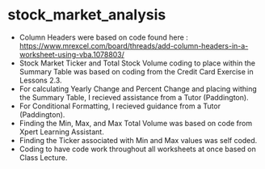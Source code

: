 # stock_market_analysis

* Column Headers were based on code found here : https://www.mrexcel.com/board/threads/add-column-headers-in-a-worksheet-using-vba.1078803/
* Stock Market Ticker and Total Stock Volume coding to place within the Summary Table was based on coding from the Credit Card Exercise in Lessons 2.3.
* For calculating Yearly Change and Percent Change and placing withing the Summary Table, I recieved assistance from a Tutor (Paddington).
* For Conditional Formatting, I recieved guidance from a Tutor (Paddington).
* Finding the Min, Max, and Max Total Volume was based on code from Xpert Learning Assistant.
* Finding the Ticker associated with Min and Max values was self coded.
* Coding to have code work throughout all worksheets at once based on Class Lecture.
